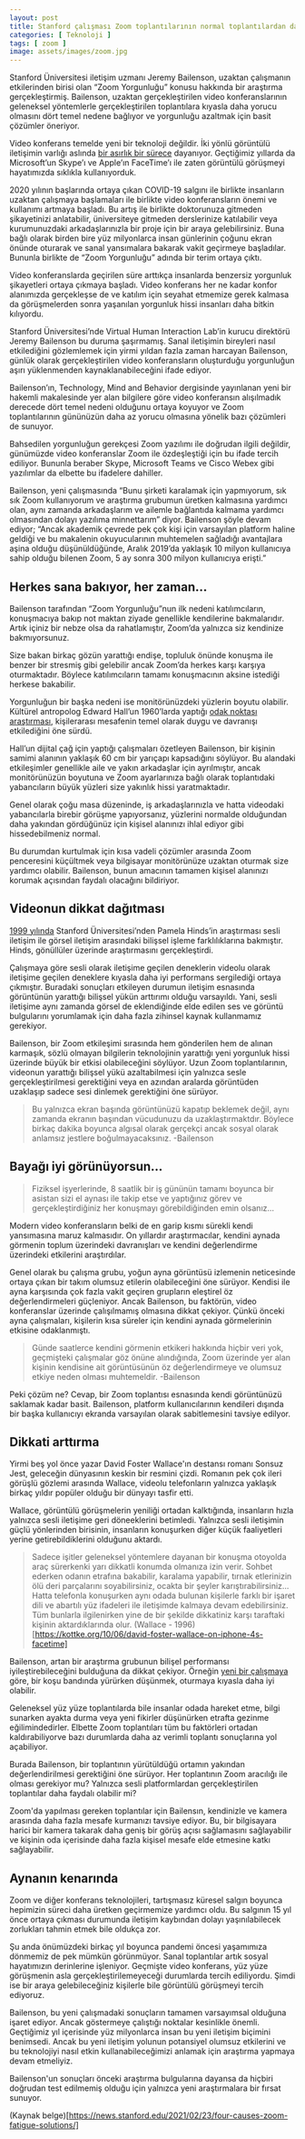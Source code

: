 ```yaml
---
layout: post
title: Stanford çalışması Zoom toplantılarının normal toplantılardan daha yorucu olduğunu ortaya koyuyor
categories: [ Teknoloji ]
tags: [ zoom ]
image: assets/images/zoom.jpg
---
```

Stanford Üniversitesi iletişim uzmanı Jeremy Bailenson, uzaktan çalışmanın etkilerinden birisi olan “Zoom Yorgunluğu” konusu hakkında bir araştırma gerçekleştirmiş. Bailenson, uzaktan gerçekleştirilen video konferanslarının geleneksel yöntemlerle gerçekleştirilen toplantılara kıyasla daha yorucu olmasını dört temel nedene bağlıyor ve yorgunluğu azaltmak için basit çözümler öneriyor.

Video konferans temelde yeni bir teknoloji değildir. İki yönlü görüntülü iletişimin varlığı aslında [bir asırlık bir sürece]( https://en.wikipedia.org/wiki/History_of_videotelephony) dayanıyor. Geçtiğimiz yıllarda da Microsoft’un Skype’ı ve Apple’ın FaceTime’ı ile zaten görüntülü görüşmeyi hayatımızda sıklıkla kullanıyorduk.

2020 yılının başlarında ortaya çıkan COVID-19 salgını ile birlikte insanların uzaktan çalışmaya başlamaları ile birlikte video konferansların önemi ve kullanımı artmaya başladı. Bu artış ile birlikte doktorunuza gitmeden şikayetinizi anlatabilir, üniversiteye gitmeden derslerinize katılabilir veya kurumunuzdaki arkadaşlarınızla bir proje için bir araya gelebilirsiniz. Buna bağlı olarak birden bire yüz milyonlarca insan günlerinin çoğunu ekran önünde oturarak ve sanal yansımalara bakarak vakit geçirmeye başladılar. Bununla birlikte de “Zoom Yorgunluğu” adında bir terim ortaya çıktı.

Video konferanslarda geçirilen süre arttıkça insanlarda benzersiz yorgunluk şikayetleri ortaya çıkmaya başladı. Video konferans her ne kadar konfor alanımızda gerçekleşse de ve katılım için seyahat etmemize gerek kalmasa da görüşmelerden sonra yaşanılan yorgunluk hissi insanları daha bitkin kılıyordu.

Stanford Üniversitesi’nde Virtual Human Interaction Lab’in kurucu direktörü Jeremy Bailenson bu duruma şaşırmamış. Sanal iletişimin bireyleri nasıl etkilediğini gözlemlemek için yirmi yıldan fazla zaman harcayan Bailenson, günlük olarak gerçekleştirilen video konferansların oluşturduğu yorgunluğun aşırı yüklenmenden kaynaklanabileceğini ifade ediyor.

Bailenson’ın, Technology, Mind and Behavior dergisinde yayınlanan yeni bir hakemli makalesinde yer alan bilgilere göre video konferansın alışılmadık derecede dört temel nedeni olduğunu ortaya koyuyor ve Zoom toplantılarının gününüzün daha az yorucu olmasına yönelik bazı çözümleri de sunuyor.

Bahsedilen yorgunluğun gerekçesi Zoom yazılımı ile doğrudan ilgili değildir, günümüzde video konferanslar Zoom ile özdeşleştiği için bu ifade tercih ediliyor. Bununla beraber Skype, Microsoft Teams ve Cisco Webex gibi yazılımlar da elbette bu ifadelere dahiller.

Bailenson, yeni çalışmasında “Bunu şirketi karalamak için yapmıyorum, sık sık Zoom kullanıyorum ve araştırma grubumun üretken kalmasına yardımcı olan, aynı zamanda arkadaşlarım ve ailemle bağlantıda kalmama yardımcı olmasından dolayı yazılıma minnettarım” diyor. Bailenson şöyle devam ediyor; “Ancak akademik çevrede pek çok kişi için varsayılan platform haline geldiği ve bu makalenin okuyucularının muhtemelen sağladığı avantajlara aşina olduğu düşünüldüğünde, Aralık 2019’da yaklaşık 10 milyon kullanıcıya sahip olduğu bilenen Zoom, 5 ay sonra 300 milyon kullanıcıya erişti.”

## Herkes sana bakıyor, her zaman…
Bailenson tarafından “Zoom Yorgunluğu”nun ilk nedeni katılımcıların, konuşmacıya bakıp not maktan ziyade genellikle kendilerine bakmalarıdır. Artık içiniz bir nebze olsa da rahatlamıştır, Zoom’da yalnızca siz kendinize bakmıyorsunuz.

Size bakan birkaç gözün yarattığı endişe, topluluk önünde konuşma ile benzer bir stresmiş gibi gelebilir ancak Zoom’da herkes karşı karşıya oturmaktadır. Böylece katılımcıların tamamı konuşmacının aksine istediği herkese bakabilir.

Yorgunluğun bir başka nedeni ise monitörünüzdeki yüzlerin boyutu olabilir. Kültürel antropolog Edward Hall’un 1960’larda yaptığı [odak noktası araştırması]( https://en.wikipedia.org/wiki/Proxemics), kişilerarası mesafenin temel olarak duygu ve davranışı etkilediğini öne sürdü.

Hall’un dijital çağ için yaptığı çalışmaları özetleyen Bailenson, bir kişinin samimi alanının yaklaşık 60 cm bir yarıçapı kapsadığını söylüyor. Bu alandaki etkileşimler genellikle aile ve yakın arkadaşlar için ayrılmıştır, ancak monitörünüzün boyutuna ve Zoom ayarlarınıza bağlı olarak toplantıdaki yabancıların büyük yüzleri size yakınlık hissi yaratmaktadır.

Genel olarak çoğu masa düzeninde, iş arkadaşlarınızla ve hatta videodaki yabancılarla birebir görüşme yapıyorsanız, yüzlerini normalde olduğundan daha yakından gördüğünüz için kişisel alanınızı ihlal ediyor gibi hissedebilmeniz normal.

Bu durumdan kurtulmak için kısa vadeli çözümler arasında Zoom penceresini küçültmek veya bilgisayar monitörünüze uzaktan oturmak size yardımcı olabilir. Bailenson, bunun amacının tamamen kişisel alanınızı korumak açısından faydalı olacağını bildiriyor.

## Videonun dikkat dağıtması
[1999 yılında](https://www.tandfonline.com/doi/abs/10.1207/s1532785xmep0104_1) Stanford Üniversitesi’nden Pamela Hinds’in araştırması sesli iletişim ile görsel iletişim arasındaki bilişsel işleme farklılıklarına bakmıştır. Hinds, gönüllüler üzerinde araştırmasını gerçekleştirdi.

Çalışmaya göre sesli olarak iletişime geçilen deneklerin videolu olarak iletişime geçilen deneklere kıyasla daha iyi performans sergilediği ortaya çıkmıştır. Buradaki sonuçları etkileyen durumun iletişim esnasında görüntünün yarattığı bilişsel yükün arttırımı olduğu varsayıldı. Yani, sesli iletişime aynı zamanda görsel de eklendiğinde elde edilen ses ve görüntü bulgularını yorumlamak için daha fazla zihinsel kaynak kullanmamız gerekiyor.

Bailenson, bir Zoom etkileşimi sırasında hem gönderilen hem de alınan karmaşık, sözlü olmayan bilgilerin teknolojinin yarattığı yeni yorgunluk hissi üzerinde büyük bir etkisi olabileceğini söylüyor. Uzun Zoom toplantılarının, videonun yarattığı bilişsel yükü azaltabilmesi için yalnızca sesle gerçekleştirilmesi gerektiğini veya en azından aralarda görüntüden uzaklaşıp sadece sesi dinlemek gerektiğini öne sürüyor.

> Bu yalnızca ekran başında görüntünüzü kapatıp beklemek değil, aynı zamanda ekranın başından vücudunuzu da uzaklaştırmaktdır. Böylece birkaç dakika boyunca algısal olarak gerçekçi ancak sosyal olarak anlamsız jestlere boğulmayacaksınız.
> -Bailenson

## Bayağı iyi görünüyorsun...
> Fiziksel işyerlerinde, 8 saatlik bir iş gününün tamamı boyunca bir asistan sizi el aynası ile takip etse ve yaptığınız görev ve gerçekleştirdiğiniz her konuşmayı görebildiğinden emin olsanız...

Modern video konferansların belki de en garip kısmı sürekli kendi yansımasına maruz kalmasıdır. On yıllardır araştırmacılar, kendini aynada görmenin toplum üzerindeki davranışları ve kendini değerlendirme üzerindeki etkilerini araştırdılar.

Genel olarak bu çalışma grubu, yoğun ayna görüntüsü izlemenin neticesinde ortaya çıkan bir takım olumsuz etilerin olabileceğini öne sürüyor. Kendisi ile ayna karşısında çok fazla vakit geçiren grupların eleştirel öz değerlendirmeleri güçleniyor. Ancak Bailenson, bu faktörün, video konferanslar üzerinde çalışılmamış olmasına dikkat çekiyor. Çünkü önceki ayna çalışmaları, kişilerin kısa süreler için kendini aynada görmelerinin etkisine odaklanmıştı.

> Günde saatlerce kendini görmenin etkikeri hakkında hiçbir veri yok, geçmişteki çalışmalar göz önüne alındığında, Zoom üzerinde yer alan kişinin kendisine ait görüntüsünün öz değerlendirmeye ve olumsuz etkiye neden olması muhtemeldir.
> -Bailenson

Peki çözüm ne? Cevap, bir Zoom toplantısı esnasında kendi görüntünüzü saklamak kadar basit. Bailenson, platform kullanıcılarının kendileri dışında bir başka kullanıcıyı ekranda varsayılan olarak sabitlemesini tavsiye edilyor.

## Dikkati arttırma
Yirmi beş yol önce yazar David Foster Wallace'ın destansı romanı Sonsuz Jest, geleceğin dünyasının keskin bir resmini çizdi. Romanın pek çok ileri görüşlü gözlemi arasında Wallace, videolu telefonların yalnızca yaklaşık birkaç yıldır popüler olduğu bir dünyayı tasfir etti.

Wallace, görüntülü görüşmelerin yeniliği ortadan kalktığında, insanların hızla yalnızca sesli iletişime geri döneeklerini betimledi. Yalnızca sesli iletişimin güçlü yönlerinden birisinin, insanların konuşurken diğer küçük faaliyetleri yerine getirebildiklerini olduğunu aktardı.

> Sadece işitler geleneksel yöntemlere dayanan bir konuşma otoyolda araç sürerkenki yarı dikkatli konumda olmanıza izin verir. Sohbet ederken odanın etrafına bakabilir, karalama yapabilir, tırnak etlerinizin ölü deri parçalarını soyabilirsiniz, ocakta bir şeyler karıştırabilirsiniz... Hatta telefonla konuşurken aynı odada bulunan kişilerle farklı bir işaret dili ve abartılı yüz ifadeleri ile iletişimde kalmaya devam edebilirsiniz. Tüm bunlarla ilgilenirken yine de bir şekilde dikkatiniz karşı taraftaki kişinin aktardıklarında olur.
> (Wallace - 1996)[https://kottke.org/10/06/david-foster-wallace-on-iphone-4s-facetime]

Bailenson, artan bir araştırma grubunun bilişel performansı iyileştirebileceğini bulduğuna da dikkat çekiyor. Örneğin [yeni bir çalışmaya](https://psycnet.apa.org/record/2014-14435-001) göre, bir koşu bandında yürürken düşünmek, oturmaya kıyasla daha iyi olabilir.

Geleneksel yüz yüze toplantılarda bile insanlar odada hareket etme, bilgi sunarken ayakta durma veya yeni fikirler düşünürken etrafta gezinme eğilimindedirler. Elbette Zoom toplantıları tüm bu faktörleri ortadan kaldırabiliyorve bazı durumlarda daha az verimli toplantı sonuçlarına yol açabiliyor.

Burada Bailenson, bir toplantının yürütüldüğü ortamın yakından değerlendirilmesi gerektiğini öne sürüyor. Her toplantının Zoom aracılığı ile olması gerekiyor mu? Yalnızca sesli platformlardan gerçekleştirilen toplantılar daha faydalı olabilir mi?

Zoom'da yapılması gereken toplantılar için Bailensın, kendinizle ve kamera arasında daha fazla mesafe kurmanızı tavsiye ediyor. Bu, bir bilgisayara harici bir kamera takarak daha geniş bir görüş açısı sağlamasını sağlayabilir ve kişinin oda içerisinde daha fazla kişisel mesafe elde etmesine katkı sağlayabilir.

## Aynanın kenarında
Zoom ve diğer konferans teknolojileri, tartışmasız küresel salgın boyunca hepimizin süreci daha üretken geçirmemize yardımcı oldu. Bu salgının 15 yıl önce ortaya çıkması durumunda iletişim kaybından dolayı yaşınılabilecek zorlukları tahmin etmek bile oldukça zor.

Şu anda önümüzdeki birkaç yıl boyunca pandemi öncesi yaşamımıza dönmemiz de pek mümkün görünmüyor. Sanal toplantılar artık sosyal hayatımızın derinlerine işleniyor. Geçmişte video konferans, yüz yüze görüşmenin asla gerçekleştirilemeyeceği durumlarda tercih ediliyordu. Şimdi ise bir araya gelebileceğiniz kişilerle bile görüntülü görüşmeyi tercih ediyoruz.

Bailenson, bu yeni çalışmadaki sonuçların tamamen varsayımsal olduğuna işaret ediyor. Ancak göstermeye çalıştığı noktalar kesinlikle önemli. Geçtiğimiz yıl içerisinde yüz milyonlarca insan bu yeni iletişim biçimini benimsedi. Ancak bu yeni iletişim yolunun potansiyel olumsuz etkilerini ve bu teknolojiyi nasıl etkin kullanabileceğimizi anlamak için araştırma yapmaya devam etmeliyiz.

Bailenson'un sonuçları önceki araştırma bulgularına dayansa da hiçbiri doğrudan test edilmemiş olduğu için yalnızca yeni araştırmalara bir fırsat sunuyor.

(Kaynak belge)[https://news.stanford.edu/2021/02/23/four-causes-zoom-fatigue-solutions/]
